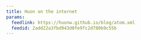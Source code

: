 ```yaml
---
title: Huon on the internet
params:
  feedlink: https://huonw.github.io/blog/atom.xml
  feedid: 2add22a3fbd943d0fe9fc2d780b9c55b
---
```

